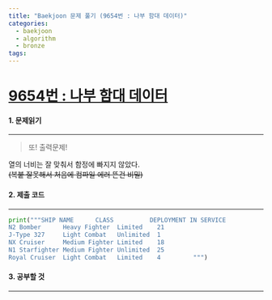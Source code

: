 ```yaml
---
title: "Baekjoon 문제 풀기 (9654번 : 나부 함대 데이터)"
categories:
  - baekjoon
  - algorithm
  - bronze
tags:
---
```



# [9654번 : 나부 함대 데이터](https://www.acmicpc.net/problem/9654)

#### 1. 문제읽기
---

> 또! 출력문제!  

열의 너비는 잘 맞춰서 함정에 빠지지 않았다.  
~~(복붙 잘못해서 처음에 컴파일 에러 뜬건 비밀)~~  
#### 2. 제출 코드 
---


```python
print("""SHIP NAME      CLASS          DEPLOYMENT IN SERVICE
N2 Bomber      Heavy Fighter  Limited    21        
J-Type 327     Light Combat   Unlimited  1         
NX Cruiser     Medium Fighter Limited    18        
N1 Starfighter Medium Fighter Unlimited  25        
Royal Cruiser  Light Combat   Limited    4         """)
```


#### 3. 공부할 것
---
